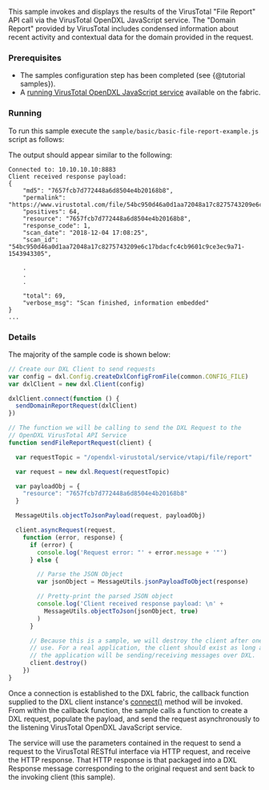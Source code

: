 This sample invokes and displays the results of the VirusTotal "File Report" API call 
via the VirusTotal OpenDXL JavaScript service. The "Domain Report" provided by VirusTotal includes
condensed information about recent activity and contextual data for the domain provided in 
the request.

### Prerequisites

* The samples configuration step has been completed (see {@tutorial samples}).
* A [running VirusTotal OpenDXL JavaScript service](https://github.com/opendxl/opendxl-virustotal-service-javascript) 
available on the fabric.


### Running

To run this sample execute the ``sample/basic/basic-file-report-example.js``
script as follows:

The output should appear similar to the following:

```
Connected to: 10.10.10.10:8883
Client received response payload: 
{
    "md5": "7657fcb7d772448a6d8504e4b20168b8",
    "permalink": "https://www.virustotal.com/file/54bc950d46a0d1aa72048a17c8275743209e6c17bdacfc4cb9601c9ce3ec9a71/analysis/1543943305/",
    "positives": 64,
    "resource": "7657fcb7d772448a6d8504e4b20168b8",
    "response_code": 1,
    "scan_date": "2018-12-04 17:08:25",
    "scan_id": "54bc950d46a0d1aa72048a17c8275743209e6c17bdacfc4cb9601c9ce3ec9a71-1543943305",
    
    .
    .
    .

    "total": 69,
    "verbose_msg": "Scan finished, information embedded"
}
...
```

### Details

The majority of the sample code is shown below:

```js
// Create our DXL Client to send requests
var config = dxl.Config.createDxlConfigFromFile(common.CONFIG_FILE)
var dxlClient = new dxl.Client(config)

dxlClient.connect(function () {
  sendDomainReportRequest(dxlClient)
})
```

```js
// The function we will be calling to send the DXL Request to the
// OpenDXL VirusTotal API Service
function sendFileReportRequest(client) {

  var requestTopic = "/opendxl-virustotal/service/vtapi/file/report"

  var request = new dxl.Request(requestTopic)

  var payloadObj = {
    "resource": "7657fcb7d772448a6d8504e4b20168b8"
  }

  MessageUtils.objectToJsonPayload(request, payloadObj)

  client.asyncRequest(request,
    function (error, response) {
      if (error) {
        console.log('Request error: "' + error.message + '"')
      } else {

        // Parse the JSON Object
        var jsonObject = MessageUtils.jsonPayloadToObject(response)

        // Pretty-print the parsed JSON object
        console.log('Client received response payload: \n' +
          MessageUtils.objectToJson(jsonObject, true)
        )
      }

      // Because this is a sample, we will destroy the client after one
      // use. For a real application, the client should exist as long as
      // the application will be sending/receiving messages over DXL.
      client.destroy()
    })
}
```

Once a connection is established to the DXL fabric, the callback function
supplied to the DXL client instance's
[connect()](https://opendxl.github.io/opendxl-client-javascript/jsdoc/Client.html#connect)
method will be invoked. From within the callback function, the sample calls a function to
create a DXL request, populate the payload, and send the request asynchronously to the 
listening VirusTotal OpenDXL JavaScript service.

The service will use the parameters contained in the request to send a request to the 
VirusTotal RESTful interface via HTTP request, and receive the HTTP response. That HTTP
response is that packaged into a DXL Response message corresponding to the original request
and sent back to the invoking client (this sample).
